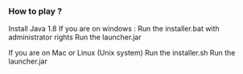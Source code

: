 ### How to play ?

Install Java 1.8
If you are on windows : 
Run the installer.bat with administrator rights 
Run the launcher.jar

If you are on Mac or Linux (Unix system)
Run the installer.sh
Run the launcher.jar